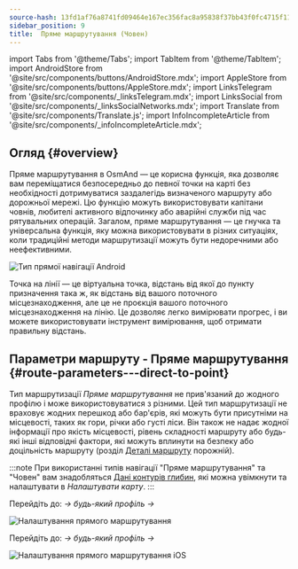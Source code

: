```yaml
---
source-hash: 13fd1af76a8741fd09464e167ec356fac8a95838f37bb43f0fc4715f11186d0d
sidebar_position: 9
title:  Пряме маршрутування (Човен)
---
```

import Tabs from '@theme/Tabs';
import TabItem from '@theme/TabItem';
import AndroidStore from '@site/src/components/buttons/AndroidStore.mdx';
import AppleStore from '@site/src/components/buttons/AppleStore.mdx';
import LinksTelegram from '@site/src/components/_linksTelegram.mdx';
import LinksSocial from '@site/src/components/_linksSocialNetworks.mdx';
import Translate from '@site/src/components/Translate.js';
import InfoIncompleteArticle from '@site/src/components/_infoIncompleteArticle.mdx';



## Огляд {#overview}

Пряме маршрутування в OsmAnd — це корисна функція, яка дозволяє вам переміщатися безпосередньо до певної точки на карті без необхідності дотримуватися заздалегідь визначеного маршруту або дорожньої мережі. Цю функцію можуть використовувати капітани човнів,
любителі активного відпочинку або аварійні служби під час рятувальних операцій. Загалом, пряме маршрутування — це гнучка та універсальна функція, яку можна використовувати в різних ситуаціях, коли традиційні методи маршрутизації можуть бути недоречними або неефективними.

![Тип прямої навігації Android](@site/static/img/navigation/boat/direct_navigation_type_android.png)

Точка на лінії — це віртуальна точка, відстань від якої до пункту призначення така ж, як відстань від вашого поточного місцезнаходження, але це не проєкція вашого поточного місцезнаходження на лінію. Це дозволяє легко вимірювати прогрес, і ви можете використовувати інструмент вимірювання, щоб отримати правильну відстань.


## Параметри маршруту - Пряме маршрутування {#route-parameters---direct-to-point}

Тип маршрутизації *Пряме маршрутування* не прив'язаний до жодного профілю і може використовуватися з різними.
Цей тип маршрутизації не враховує жодних перешкод або бар'єрів, які можуть бути присутніми на місцевості, таких як гори, річки або густі ліси. Він також не надає жодної інформації про якість місцевості, рівень складності маршруту або будь-які інші відповідні фактори, які можуть вплинути на безпеку або доцільність маршруту (розділ [Деталі маршруту](../setup/route-details.md) порожній).

:::note
При використанні типів навігації "Пряме маршрутування" та "Човен" вам знадобляться [Дані контурів глибин](../../plugins/nautical-charts.md#nautical-map-style), які можна увімкнути та налаштувати в *Налаштувати карту*.
:::

<Tabs groupId="operating-systems" queryString="current-os">

<TabItem value="android" label="Android">

Перейдіть до: *<Translate android="true" ids="shared_string_menu,shared_string_settings"/> → будь-який профіль → <Translate android="true" ids="routing_settings_2,nav_type_hint"/>*

![Налаштування прямого маршрутування](@site/static/img/navigation/routing/direct_to_point_routing_3_andr.png)

</TabItem>

<TabItem value="ios" label="iOS">

Перейдіть до: *<Translate android="true" ids="shared_string_menu,shared_string_settings"/> → будь-який профіль → <Translate android="true" ids="routing_settings_2,nav_type_hint"/>*

![Налаштування прямого маршрутування iOS](@site/static/img/navigation/routing/direct_to_point_ios.png)

</TabItem>

</Tabs>